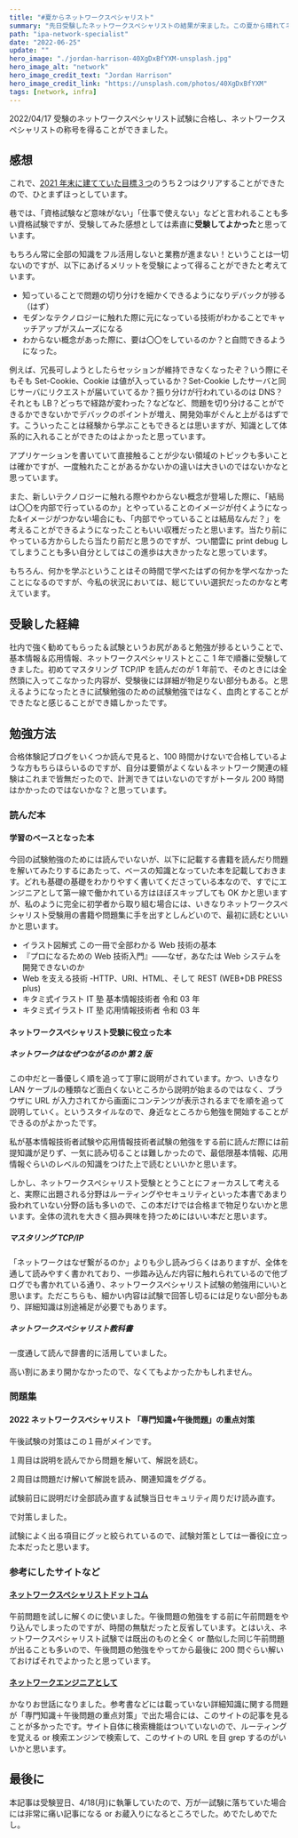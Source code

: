 ```yaml
---
title: "#夏からネットワークスペシャリスト"
summary: "先日受験したネットワークスペシャリストの結果が来ました。この夏から晴れてネットワークスペシャリストになることができたので学習記録を忘れないうちに残しておきます。"
path: "ipa-network-specialist"
date: "2022-06-25"
update: ""
hero_image: "./jordan-harrison-40XgDxBfYXM-unsplash.jpg"
hero_image_alt: "network"
hero_image_credit_text: "Jordan Harrison"
hero_image_credit_link: "https://unsplash.com/photos/40XgDxBfYXM"
tags: [network, infra]
---
```


2022/04/17 受験のネットワークスペシャリスト試験に合格し、ネットワークスペシャリストの称号を得ることができました。

## 感想

これで、[2021 年末に建てていた目標３つ](https://twitter.com/__shogo__/status/1476528590858899457?s=20&t=A1phIBLt_49dTiZbe0l6LQ)のうち２つはクリアすることができたので、ひとまずほっとしています。

巷では、「資格試験など意味がない」「仕事で使えない」などと言われることも多い資格試験ですが、受験してみた感想としては素直に**受験してよかった**と思っています。

もちろん常に全部の知識をフル活用しないと業務が進まない！ということは一切ないのですが、以下にあげるメリットを受験によって得ることができたと考えています。

- 知っていることで問題の切り分けを細かくできるようになりデバックが捗る（はず）
- モダンなテクノロジーに触れた際に元になっている技術がわかることでキャッチアップがスムーズになる
- わからない概念があった際に、要は〇〇をしているのか？と自問できるようになった。

例えば、冗長可しようとしたらセッションが維持できなくなったぞ？いう際にそもそも Set-Cookie、Cookie は値が入っているか？Set-Cookie したサーバと同じサーバにリクエストが届いていてるか？振り分けが行われているのは DNS？それとも LB？どっちで経路が変わった？などなど、問題を切り分けることができるかできないかでデバックのポイントが増え、開発効率がぐんと上がるはずです。こういったことは経験から学ぶこともできるとは思いますが、知識として体系的に入れることができたのはよかったと思っています。

アプリケーションを書いていて直接触ることが少ない領域のトピックも多いことは確かですが、一度触れたことがあるかないかの違いは大きいのではないかなと思っています。

また、新しいテクノロジーに触れる際やわからない概念が登場した際に、「結局は〇〇を内部で行っているのか」とやっていることのイメージが付くようになった&イメージがつかない場合にも、「内部でやっていることは結局なんだ？」を考えることができるようになったこともいい収穫だったと思います。当たり前にやっている方からしたら当たり前だと思うのですが、つい闇雲に print debug してしまうことも多い自分としてはこの進歩は大きかったなと思っています。

もちろん、何かを学ぶということはその時間で学べたはずの何かを学べなかったことになるのですが、今私の状況においては、総じていい選択だったのかなと考えています。

## 受験した経緯

社内で強く勧めてもらった＆試験というお尻があると勉強が捗るということで、基本情報＆応用情報、ネットワークスペシャリストとここ 1 年で順番に受験してきました。初めてマスタリング TCP/IP を読んだのが 1 年前で、そのときには全然頭に入ってこなかった内容が、受験後には詳細が物足りない部分もある。と思えるようになったときに試験勉強のための試験勉強ではなく、血肉とすることができたなと感じることができ嬉しかったです。

## 勉強方法

合格体験記ブログをいくつか読んで見ると、100 時間かけないで合格しているような方もちらほらいるのですが、自分は要領がよくない＆ネットワーク関連の経験はこれまで皆無だったので、計測できてはいないのですがトータル 200 時間はかかったのではないかな？と思っています。

### 読んだ本

#### 学習のベースとなった本

今回の試験勉強のためには読んでいないが、以下に記載する書籍を読んだり問題を解いてみたりするにあたって、ベースの知識となっていた本を記載しておきます。どれも基礎の基礎をわかりやすく書いてくださっている本なので、すでにエンジニアとして第一線で働かれている方はほぼスキップしても OK かと思いますが、私のように完全に初学者から取り組む場合には、いきなりネットワークスペシャリスト受験用の書籍や問題集に手を出すとしんどいので、最初に読むといいかと思います。

- イラスト図解式 この一冊で全部わかる Web 技術の基本
- 『プロになるための Web 技術入門』――なぜ，あなたは Web システムを開発できないのか
- Web を支える技術 -HTTP、URI、HTML、そして REST (WEB+DB PRESS plus)
- キタミ式イラスト IT 塾 基本情報技術者 令和 03 年
- キタミ式イラスト IT 塾 応用情報技術者 令和 03 年

#### ネットワークスペシャリスト受験に役立った本

##### ネットワークはなぜつながるのか 第 2 版

この中だと一番優しく順を追って丁寧に説明がされています。かつ、いきなり LAN ケーブルの種類など面白くないところから説明が始まるのではなく、ブラウザに URL が入力されてから画面にコンテンツが表示されるまでを順を追って説明していく。というスタイルなので、身近なところから勉強を開始することができるのがよかったです。

私が基本情報技術者試験や応用情報技術者試験の勉強をする前に読んだ際には前提知識が足りず、一気に読み切ることは難しかったので、最低限基本情報、応用情報ぐらいのレベルの知識をつけた上で読むといいかと思います。

しかし、ネットワークスペシャリスト受験ととうことにフォーカスして考えると、実際に出題される分野はルーティングやセキュリティといった本書であまり扱われていない分野の話も多いので、この本だけでは合格まで物足りないかと思います。全体の流れを大きく掴み興味を持つためにはいい本だと思います。

##### マスタリング TCP/IP

「ネットワークはなぜ繋がるのか」よりも少し読みづらくはありますが、全体を通して読みやすく書かれており、一歩踏み込んだ内容に触れられているので他ブログでも書かれている通り、ネットワークスペシャリスト試験の勉強用にいいと思います。ただこちらも、細かい内容は試験で回答し切るには足りない部分もあり、詳細知識は別途補足が必要でもあります。

##### ネットワークスペシャリスト教科書

一度通して読んで辞書的に活用していました。

高い割にあまり開かなかったので、なくてもよかったかもしれません。

### 問題集

#### 2022 ネットワークスペシャリスト 「専門知識+午後問題」の重点対策

午後試験の対策はこの１冊がメインです。

１周目は説明を読んでから問題を解いて、解説を読む。

２周目は問題だけ解いて解説を読み、関連知識をググる。

試験前日に説明だけ全部読み直す＆試験当日セキュリティ周りだけ読み直す。

で対策しました。

試験によく出る項目にグッと絞られているので、試験対策としては一番役に立った本だったと思います。

### 参考にしたサイトなど

#### [ネットワークスペシャリストドットコム](https://www.nw-siken.com/)

午前問題を試しに解くのに使いました。午後問題の勉強をする前に午前問題をやり込んでしまったのですが、時間の無駄だったと反省しています。とはいえ、ネットワークスペシャリスト試験では既出のものと全く or 酷似した同じ午前問題が出ることも多いので、午後問題の勉強をやってから最後に 200 問ぐらい解いておけばそれでよかったと思っています。

#### [ネットワークエンジニアとして](https://www.infraexpert.com/study/)

かなりお世話になりました。参考書などには載っていない詳細知識に関する問題が「専門知識＋午後問題の重点対策」で出た場合には、このサイトの記事を見ることが多かったです。サイト自体に検索機能はついていないので、ルーティングを覚える or 検索エンジンで検索して、このサイトの URL を目 grep するのがいいかと思います。

## 最後に

本記事は受験翌日、4/18(月)に執筆していたので、万が一試験に落ちていた場合には非常に痛い記事になる or お蔵入りになるところでした。めでたしめでたし。
